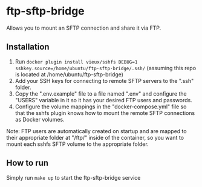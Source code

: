 # ftp-sftp-bridge
Allows you to mount an SFTP connection and share it via FTP.

## Installation
1. Run `docker plugin install vieux/sshfs DEBUG=1 sshkey.source=/home/ubuntu/ftp-sftp-bridge/.ssh/` (assuming this repo is located at /home/ubuntu/ftp-sftp-bridge)
2. Add your SSH keys for connecting to remote SFTP servers to the ".ssh" folder.
3. Copy the ".env.example" file to a file named ".env" and configure the "USERS" variable in it so it has your desired FTP users and passwords.
4. Configure the volume mappings in the "docker-compose.yml" file so that the sshfs plugin knows how to mount the remote SFTP connections as Docker volumes.

Note: FTP users are automatically created on startup and are mapped to their appropriate folder at "/ftp/<username>" inside of the container,
so you want to mount each sshfs SFTP volume to the appropriate folder.  

## How to run
Simply run `make up` to start the ftp-sftp-bridge service